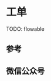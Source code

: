 # 工单

TODO: flowable

## 参考

## 微信公众号

<img :src="$withBase('/image/qrcode_xiaperio_430.jpg')" style="width:250px;"/>
